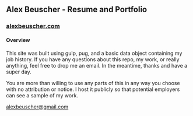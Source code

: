 ## Alex Beuscher - Resume and Portfolio
### [alexbeuscher.com](http://alexbeuscher.com)

#### Overview

This site was built using gulp, pug, and a basic data object containing my job history. If you have any questions about this repo, my work, or really anything, feel free to drop me an email. In the meantime, thanks and have a super day.

You are more than willing to use any parts of this in any way you choose with no attribution or notice. I host it publicly so that potential employers can see a sample of my work.

alexbeuscher@gmail.com

